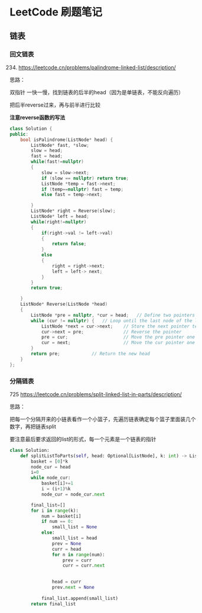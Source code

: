 # LeetCode 刷题笔记
## 链表
### 回文链表
234. https://leetcode.cn/problems/palindrome-linked-list/description/

思路：

双指针 一快一慢，找到链表的后半的head（因为是单链表，不能反向遍历）

把后半reverse过来，再与前半进行比较

**注意reverse函数的写法**

``` c++
class Solution {
public:
    bool isPalindrome(ListNode* head) {
        ListNode* fast, *slow;
        slow = head;
        fast = head;
        while(fast!=nullptr)
        {
            slow = slow->next;
            if (slow == nullptr) return true;
            ListNode *temp = fast->next;
            if (temp==nullptr) fast = temp;
            else fast = temp->next;

        }
        ListNode* right = Reverse(slow);
        ListNode* left = head;
        while(right!=nullptr)
        {
            if(right->val != left->val)
            {
                return false;
            }
            else
            {
                right = right->next;
                left = left-> next;
            }
        }
        return true;

    }
    ListNode* Reverse(ListNode *head)
    {
        ListNode *pre = nullptr, *cur = head;   // Define two pointers
        while (cur != nullptr) {   // Loop until the last node of the list is reached
            ListNode *next = cur->next;    // Store the next pointer temporarily
            cur->next = pre;               // Reverse the pointer
            pre = cur;                     // Move the pre pointer one step
            cur = next;                    // Move the cur pointer one step forward
        }
        return pre;            // Return the new head
    }
};
```
### 分隔链表
725 https://leetcode.cn/problems/split-linked-list-in-parts/description/

思路：

把每一个分隔开来的小链表看作一个小篮子，先遍历链表确定每个篮子里面装几个数字，再把链表split

要注意最后要求返回的list的形式，每一个元素是一个链表的指针
```python
class Solution:
    def splitListToParts(self, head: Optional[ListNode], k: int) -> List[Optional[ListNode]]:
        basket = [0]*k
        node_cur = head
        i=0
        while node_cur:
            basket[i]+=1
            i = (i+1)%k
            node_cur = node_cur.next

        final_list=[]
        for i in range(k):
            num = basket[i]
            if num == 0:
                small_list = None
            else:
                small_list = head
                prev = None
                curr = head
                for n in range(num):
                    prev = curr
                    curr = curr.next
                    

                head = curr
                prev.next = None
                
            final_list.append(small_list)
        return final_list
            
```
